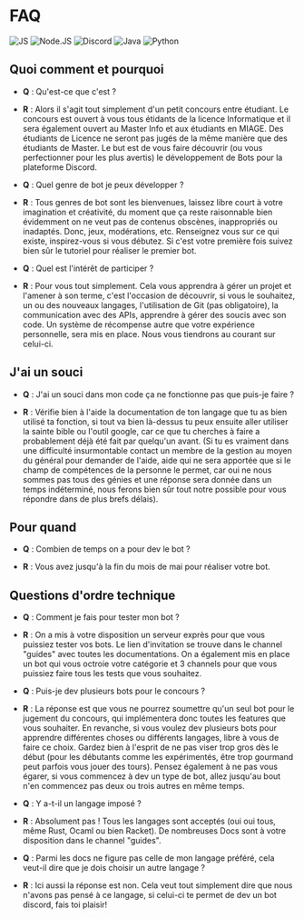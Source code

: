 # **FAQ**
![JS](https://img.shields.io/badge/-javascript-f7df1e?logo=javascript&logoColor=white) ![Node.JS](https://img.shields.io/badge/-Node.js-339933?logo=node.js&logoColor=white) ![Discord](https://img.shields.io/badge/-Discord-7289DA?logo=discord&logoColor=white) ![Java](https://camo.githubusercontent.com/4d163bf1a7370e0a80b888da3620a8ab2bf5c3dd067d131ada16305edf8308c6/68747470733a2f2f696d672e736869656c64732e696f2f62616467652f2d4a6176612d4646413631313f7374796c653d666c6174266c6f676f3d6a617661266c6f676f436f6c6f723d666666666666)
![Python](https://camo.githubusercontent.com/485e9dc3aa139b9bece29ceef3a0078211f69fa7e9b1409bc32e857beea0d6c5/68747470733a2f2f696d672e736869656c64732e696f2f62616467652f2d507974686f6e2d626c61636b3f7374796c653d666c6174266c6f676f3d707974686f6e266c6f676f436f6c6f723d333737364142)
## **Quoi comment et pourquoi**

* **Q** : Qu'est-ce que c'est ?

* **R** : Alors il s'agit tout simplement d'un petit concours entre étudiant. Le concours est ouvert à vous tous étidants de la licence Informatique et 
      il sera également ouvert au Master Info et aux étudiants en MIAGE. Des étudiants de Licence ne seront pas jugés de la même manière que des étudiants de Master.
      Le but est de vous faire découvrir (ou vous perfectionner pour les plus avertis) le développement de Bots pour la plateforme Discord.

* **Q** : Quel genre de bot je peux développer ?

* **R** : Tous genres de bot sont les bienvenues, laissez libre court à votre imagination et créativité, 
      du moment que ça reste raisonnable bien évidemment on ne veut pas de contenus obscènes, inappropriés ou inadaptés. 
      Donc, jeux, modérations, etc. Renseignez vous sur ce qui existe, inspirez-vous si vous débutez.
      Si c'est votre première fois suivez bien sûr le tutoriel pour réaliser le premier bot.


* **Q** : Quel est l'intérêt de participer ? 

* **R** : Pour vous tout simplement. Cela vous apprendra à gérer un projet et l'amener à son terme, c'est l'occasion de découvrir, 
      si vous le souhaitez, un ou des nouveaux langages, l'utilisation de Git (pas obligatoire), la communication avec des APIs, 
      apprendre à gérer des soucis avec son code.
      Un système de récompense autre que votre expérience personnelle, sera mis en place. Nous vous tiendrons au courant sur celui-ci.

## **J'ai un souci**

* **Q** : J'ai un souci dans mon code ça ne fonctionne pas que puis-je faire ?

* **R** : Vérifie bien à l'aide la documentation de ton langage que tu as bien utilisé ta fonction, 
    si tout va bien là-dessus tu peux ensuite aller utiliser la sainte bible ou l'outil google, 
    car ce que tu cherches à faire a probablement déjà été fait par quelqu'un avant.
    (Si tu es vraiment dans une difficulté insurmontable contact un membre de la gestion au moyen du général pour demander de l'aide, 
    aide qui ne sera apportée que si le champ de compétences de la personne le permet, car oui ne nous sommes pas tous des génies 
    et une réponse sera donnée dans un temps indéterminé, nous ferons bien sûr tout notre possible pour vous répondre dans de plus brefs délais).


## **Pour quand**

* **Q** : Combien de temps on a pour dev le bot ?

* **R** : Vous avez jusqu'à la fin du mois de mai pour réaliser votre bot.


## **Questions d'ordre technique**


* **Q** : Comment je fais pour tester mon bot ? 

* **R** : On a mis à votre disposition un serveur exprès pour que vous puissiez tester vos bots. 
  Le lien d'invitation se trouve dans le channel "guides" avec toutes les documentations. 
  On a également mis en place un bot qui vous octroie votre catégorie et 3 channels pour que vous puissiez faire tous les tests que vous souhaitez.


* **Q** : Puis-je dev plusieurs bots pour le concours ?

* **R** : La réponse est que vous ne pourrez soumettre qu'un seul bot pour le jugement du concours, qui implémentera donc toutes les features que vous souhaiter. 
  En revanche, si vous voulez dev plusieurs bots pour apprendre différentes choses ou différents langages, libre à vous de faire ce choix. 
  Gardez bien à l'esprit de ne pas viser trop gros dès le début (pour les débutants comme les expérimentés, être trop gourmand peut parfois vous jouer des tours).
  Pensez également à ne pas vous égarer, si vous commencez à dev un type de bot, allez jusqu'au bout n'en commencez pas deux ou trois autres en même temps.


* **Q** : Y a-t-il un langage imposé ? 

* **R** : Absolument pas ! Tous les langages sont acceptés (oui oui tous, même Rust, Ocaml ou bien Racket).
  De nombreuses Docs sont à votre disposition dans le channel "guides".


* **Q** : Parmi les docs ne figure pas celle de mon langage préféré, cela veut-il dire que je dois choisir un autre langage ?

* **R** : Ici aussi la réponse est non. Cela veut tout simplement dire que nous n'avons pas pensé à ce langage, 
  si celui-ci te permet de dev un bot discord, fais toi plaisir!
